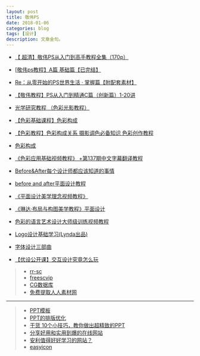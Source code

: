 ```yaml
---
layout: post
title: 敬伟PS
date: 2018-01-06
categories: blog
tags: [设计]
description: 文章金句。
---
```


- [【 超清】敬伟PS从入门到高手教程全集（170p）](https://www.bilibili.com/video/av10597278/)
- [[敬伟ps教程】A篇 基础篇【已完结】](https://www.bilibili.com/video/av6149374/)
- [Re：从零开始的PS世界生活 · 掌握篇【附配套素材】](https://www.bilibili.com/video/av6758149/)
- [【敬伟教程】PS从入门到精通C篇（创新篇）1-20讲](https://www.bilibili.com/video/av9443868/)

- [光学研究教程 （色彩光影教程）](https://www.bilibili.com/video/av5540032/#page=2)
- [【色彩基础课程】色彩构成](https://www.bilibili.com/video/av7800771/)
- [【色彩教程】色彩构成关系 摄影调色必备知识 色彩创作教程](https://www.bilibili.com/video/av5501789/)
- [色彩构成](https://www.bilibili.com/video/av2506558/)
- [《色彩应用基础视频教程》 +第137期中文字幕翻译教程](https://www.bilibili.com/video/av14781564/index_5.html)
- [Before&After每个设计师都应该知道的事情](https://www.bilibili.com/video/av8360067/)
- [before and after平面设计教程](https://www.bilibili.com/video/av8009642/)
- [《平面设计美学理念视频教程》](https://www.bilibili.com/video/av3929816/)
- [《琳达·布局与构图美学教程》平面设计](https://www.bilibili.com/video/av13035387/)
- [色彩的语言艺术设计大师级训练视频教程](https://www.bilibili.com/video/av13788261/)
- [Logo设计基础学习(Lynda出品)](https://www.bilibili.com/video/av4161483/)

- [字体设计三部曲](https://www.bilibili.com/video/av13534761/)



- [【优设公开课】交互设计究竟怎么玩](https://www.bilibili.com/video/av5813918/)


>- [rr-sc](http://www.rr-sc.com/plugin.php?id=dsu_paulsign:sign)
>- [freescvip](http://www.freescvip.com/)
>- [CG数据库](http://www.cgtsj.com/user/index.php)
>- [免费提取人人素材网](https://www.douban.com/note/365578831/)


----


>- [PPT模板](http://www.lukou.com/userfeed/16087456)
>- [PPT的排版优化](http://www.lukou.com/userfeed/16312967)
>- [干货 10个小技巧，教你做出超精致的PPT](http://www.lukou.com/userfeed/16441936)
>- [分享好用和实用到爆的在线网站](http://www.lukou.com/userfeed/15963570)
>- [安利值得好好学习的网站？](http://www.lukou.com/userfeed/16025317)
>- [easyicon](https://www.easyicon.net/)




